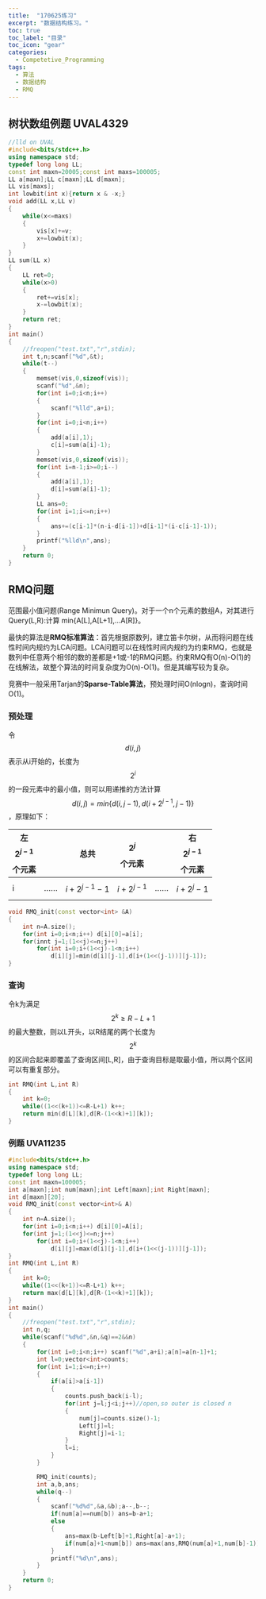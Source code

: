 ```yaml
---
title:  "170625练习"
excerpt: "数据结构练习。"
toc: true
toc_label: "目录"
toc_icon: "gear"
categories:
  - Competetive_Programming
tags:
  - 算法
  - 数据结构
  - RMQ
---
```


## 树状数组例题 UVAL4329
```c++
//lld on UVAL
#include<bits/stdc++.h>
using namespace std;
typedef long long LL;
const int maxn=20005;const int maxs=100005;
LL a[maxn];LL c[maxn];LL d[maxn];
LL vis[maxs];
int lowbit(int x){return x & -x;}
void add(LL x,LL v)
{
    while(x<=maxs)
    {
        vis[x]+=v;
        x+=lowbit(x);
    }
}
LL sum(LL x)
{
    LL ret=0;
    while(x>0)
    {
        ret+=vis[x];
        x-=lowbit(x);
    }
    return ret;
}
int main()
{
    //freopen("test.txt","r",stdin);
    int t,n;scanf("%d",&t);
    while(t--)
    {
        memset(vis,0,sizeof(vis));
        scanf("%d",&n);
        for(int i=0;i<n;i++)
        {
            scanf("%lld",a+i);
        }
        for(int i=0;i<n;i++)
        {
            add(a[i],1);
            c[i]=sum(a[i]-1);
        }
        memset(vis,0,sizeof(vis));
        for(int i=n-1;i>=0;i--)
        {
            add(a[i],1);
            d[i]=sum(a[i]-1);
        }
        LL ans=0;
        for(int i=1;i<=n;i++)
        {
            ans+=(c[i-1]*(n-i-d[i-1])+d[i-1]*(i-c[i-1]-1));
        }
        printf("%lld\n",ans);
    }
    return 0;
}
```

## RMQ问题

范围最小值问题(Range Minimun Query)。对于一个n个元素的数组A，对其进行Query(L,R):计算 min{A[L],A[L+1],...A[R]}。

最快的算法是**RMQ标准算法**：首先根据原数列，建立笛卡尔树，从而将问题在线性时间内规约为LCA问题。LCA问题可以在线性时间内规约为约束RMQ，也就是数列中任意两个相邻的数的差都是+1或-1的RMQ问题。约束RMQ有O(n)-O(1)的在线解法，故整个算法的时间复杂度为O(n)-O(1)。但是其编写较为复杂。

竞赛中一般采用Tarjan的**Sparse-Table算法**，预处理时间O(nlogn)，查询时间O(1)。

### 预处理

令$$d(i,j)$$表示从i开始的，长度为$$2^i$$的一段元素中的最小值，则可以用递推的方法计算
$$d(i,j)=min\{d(i,j-1),d(i+2^{j-1},j-1)\}$$，原理如下：

| 左$$2^{j-1}$$个元素 |      | 总共              | $$2^j$$个元素    |      | 右$$2^{j-1}$$个元素 |
| --------------- | ---- | --------------- | ------------- | ---- | --------------- |
| i               | ……   | $$i+2^{j-1}-1$$ | $$i+2^{j-1}$$ | ……   | $$i+2^j-1$$     |

```c++
void RMQ_init(const vector<int> &A)
{
    int n=A.size();
    for(int i=0;i<n;i++) d[i][0]=a[i];
    for(innt j=1;(1<<j)<=n;j++)
        for(int i=0;i+(1<<j)-1<n;i++)
            d[i][j]=min(d[i][j-1],d[i+(1<<(j-1))][j-1]);
}
```

### 查询

令k为满足$$2^k \geq R-L+1$$的最大整数，则以L开头，以R结尾的两个长度为$$2^k$$的区间合起来即覆盖了查询区间[L,R]，由于查询目标是取最小值，所以两个区间可以有重复部分。

```c++
int RMQ(int L,int R)
{
    int k=0;
    while((1<<(k+1))<=R-L+1) k++;
    return min(d[L][k],d[R-(1<<k)+1][k]);
}
```

### 例题 UVA11235

```c++
#include<bits/stdc++.h>
using namespace std;
typedef long long LL;
const int maxn=100005;
int a[maxn];int num[maxn];int Left[maxn];int Right[maxn];
int d[maxn][20];
void RMQ_init(const vector<int>& A)
{
    int n=A.size();
    for(int i=0;i<n;i++) d[i][0]=A[i];
    for(int j=1;(1<<j)<=n;j++)
        for(int i=0;i+(1<<j)-1<n;i++)
            d[i][j]=max(d[i][j-1],d[i+(1<<(j-1))][j-1]);
}
int RMQ(int L,int R)
{
    int k=0;
    while((1<<(k+1))<=R-L+1) k++;
    return max(d[L][k],d[R-(1<<k)+1][k]);
}
int main()
{
    //freopen("test.txt","r",stdin);
    int n,q;
    while(scanf("%d%d",&n,&q)==2&&n)
    {
        for(int i=0;i<n;i++) scanf("%d",a+i);a[n]=a[n-1]+1;
        int l=0;vector<int>counts;
        for(int i=1;i<=n;i++)
        {
            if(a[i]>a[i-1])
            {
                counts.push_back(i-l);
                for(int j=l;j<i;j++)//open,so outer is closed n
                {
                    num[j]=counts.size()-1;
                    Left[j]=l;
                    Right[j]=i-1;
                }
                l=i;
            }
        }

        RMQ_init(counts);
        int a,b,ans;
        while(q--)
        {
            scanf("%d%d",&a,&b);a--,b--;
            if(num[a]==num[b]) ans=b-a+1;
            else
            {
                ans=max(b-Left[b]+1,Right[a]-a+1);
                if(num[a]+1<num[b]) ans=max(ans,RMQ(num[a]+1,num[b]-1));
            }
            printf("%d\n",ans);
        }
    }
    return 0;
}
```
